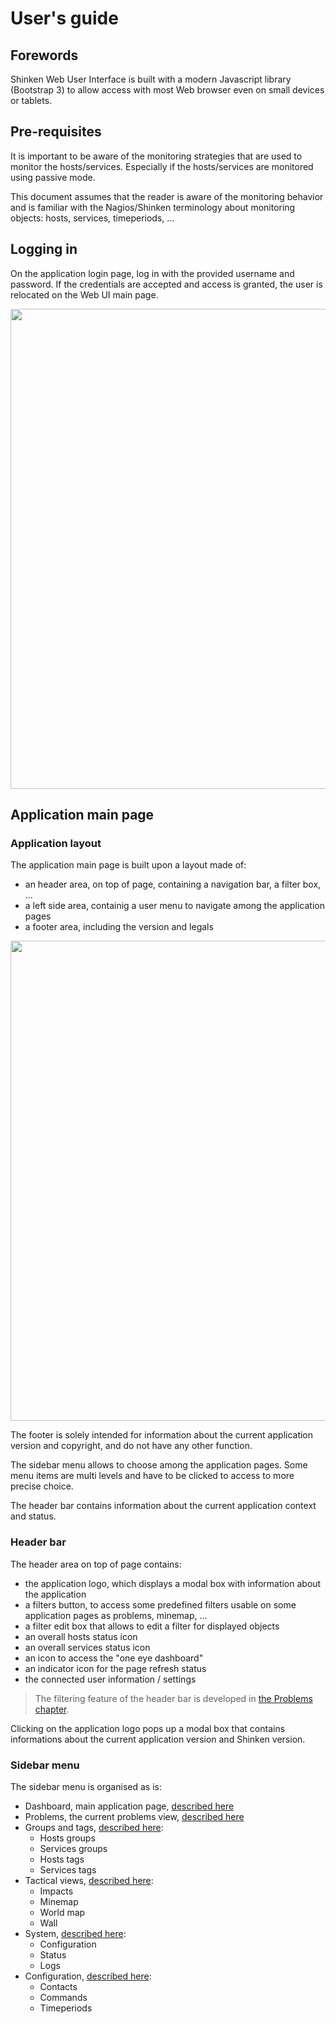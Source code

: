 # User's guide

## Forewords

Shinken Web User Interface is built with a modern Javascript library (Bootstrap 3) to allow access with most Web browser even on small devices or tablets.

## Pre-requisites

It is important to be aware of the monitoring strategies that are used to monitor the hosts/services. Especially if the hosts/services are monitored using passive mode. 

This document assumes that the reader is aware of the monitoring behavior and is familiar with the Nagios/Shinken terminology about monitoring objects: hosts, services, timeperiods, ...

## Logging in

On the application login page, log in with the provided username and password. If the credentials are accepted and access is granted, the user is relocated on the Web UI main page. 

<img src="https://raw.githubusercontent.com/wiki/shinken-monitoring/mod-webui/01.jpg" width="768">

## Application main page

### Application layout

The application main page is built upon a layout made of:
- an header area, on top of page, containing a navigation bar, a filter box, ...
- a left side area, containig a user menu to navigate among the application pages
- a footer area, including the version and legals

<img src="https://raw.githubusercontent.com/wiki/shinken-monitoring/mod-webui/02.jpg" width="768">

The footer is solely intended for information about the current application version and copyright, and do not have any other function.

The sidebar menu allows to choose among the application pages. Some menu items are multi levels and have to be clicked to access to more precise choice.

The header bar contains information about the current application context and status.

### Header bar

The header area on top of page contains:

- the application logo, which displays a modal box with information about the application
- a filters button, to access some predefined filters usable on some application pages as problems, minemap, ...
- a filter edit box that allows to edit a filter for displayed objects
- an overall hosts status icon
- an overall services status icon
- an icon to access the "one eye dashboard"
- an indicator icon for the page refresh status
- the connected user information / settings

> The filtering feature of the header bar is developed in [the Problems chapter](https://github.com/shinken-monitoring/mod-webui/wiki/User-manual-Problems).

Clicking on the application logo pops up a modal box that contains informations about the current application version and Shinken version.

### Sidebar menu

The sidebar menu is organised as is:
- Dashboard, main application page, [described here](https://github.com/shinken-monitoring/mod-webui/wiki/User-manual-Dashboard)
- Problems, the current problems view, [described here](https://github.com/shinken-monitoring/mod-webui/wiki/User-manual-Problems)
- Groups and tags, [described here](https://github.com/shinken-monitoring/mod-webui/wiki/User-manual-Groups):
  - Hosts groups
  - Services groups
  - Hosts tags
  - Services tags
- Tactical views, [described here](https://github.com/shinken-monitoring/mod-webui/wiki/User-manual-Tactical-views):
  - Impacts
  - Minemap
  - World map
  - Wall
- System, [described here](https://github.com/shinken-monitoring/mod-webui/wiki/User-manual-System):
  - Configuration
  - Status
  - Logs
- Configuration, [described here](https://github.com/shinken-monitoring/mod-webui/wiki/User-manual-Configuration):
  - Contacts
  - Commands
  - Timeperiods

